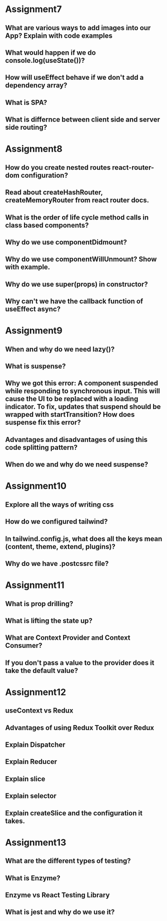 # Assignment7

 ## What are various ways to add images into our App? Explain with code examples


 ## What would happen if we do console.log(useState())?


 ## How will useEffect behave if we don't add a dependency array?


 ## What is SPA?


 ## What is differnce between client side and server side routing?


# Assignment8

 ## How do you create nested routes react-router-dom configuration?

 ## Read about createHashRouter, createMemoryRouter from react router docs.

 ## What is the order of life cycle method calls in class based components?


 ## Why do we use componentDidmount?


 ## Why do we use componentWillUnmount? Show with example.


 ## Why do we use super(props) in constructor?


 ## Why can't we have the callback function of useEffect async?


# Assignment9
 

 ## When and why do we need lazy()?


 ## What is suspense?


 ## Why we got this error: A component suspended while responding to synchronous input. This will cause the UI to be replaced with a loading indicator. To fix, updates that suspend should be wrapped with startTransition? How does suspense fix this error?

 ## Advantages and disadvantages of using this code splitting pattern?

 ## When do we and why do we need suspense?


# Assignment10
 
 ## Explore all the ways of writing css


 ## How do we configured tailwind?


 ## In tailwind.config.js, what does all the keys mean (content, theme, extend, plugins)?



 ## Why do we have .postcssrc file?


# Assignment11
 ## What is prop drilling?


 ## What is lifting the state up?


 ## What are Context Provider and Context Consumer?


 ## If you don't pass a value to the provider does it take the default value?



# Assignment12

 ## useContext vs Redux


 ## Advantages of using Redux Toolkit over Redux


 ## Explain Dispatcher


 ## Explain Reducer


 ## Explain slice



 ## Explain selector


 ## Explain createSlice and the configuration it takes.


# Assignment13

 ## What are the different types of testing?

 ## What is Enzyme?


 ## Enzyme vs React Testing Library

 ## What is jest and why do we use it?